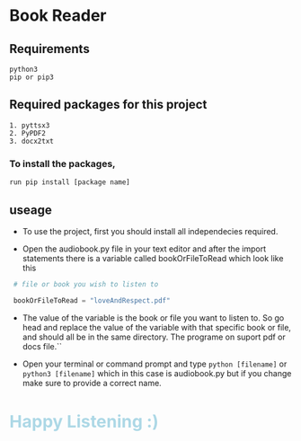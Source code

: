 # Book Reader

## Requirements

```
python3
pip or pip3
```

## Required packages for this project

```
1. pyttsx3
2. PyPDF2
3. docx2txt
```

### To install the packages,

```
run pip install [package name]
```

## useage

- To use the project, first you should install all independecies required.

- Open the audiobook.py file in your text editor and after the import statements there is a variable called bookOrFileToRead which look like this

```python
 # file or book you wish to listen to

 bookOrFileToRead = "loveAndRespect.pdf"
```

- The value of the variable is the book or file you want to listen to.
  So go head and replace the value of the variable with that specific book or file, and should all be in the same directory. The programe on suport pdf or docs file.``

- Open your terminal or command prompt and type `python [filename]` or `python3 [filename]` which in this case is audiobook.py but if you change make sure to provide a correct name.

<h1 style="color: lightblue; font-size: 30px">Happy Listening :)</h1>
